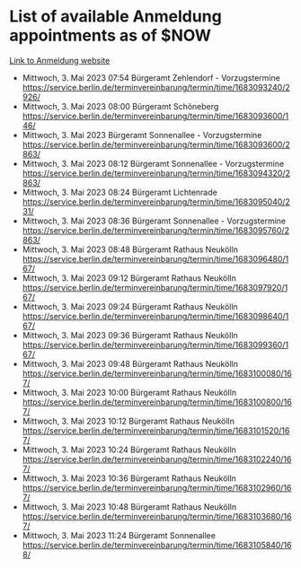 # List of available Anmeldung appointments as of $NOW
[Link to Anmeldung website](https://service.berlin.de/terminvereinbarung/termin/tag.php?termin=1&anliegen[]=120686&dienstleisterlist=122210,122217,327316,122219,327312,122227,327314,122231,327346,122243,327348,122254,122252,329742,122260,329745,122262,329748,122271,327278,122273,327274,122277,327276,330436,122280,327294,122282,327290,122284,327292,122291,327270,122285,327266,122286,327264,122296,327268,150230,329760,122297,327286,122294,327284,122312,329763,122314,329775,122304,327330,122311,327334,122309,327332,317869,122281,327352,122279,329772,122283,122276,327324,122274,327326,122267,329766,122246,327318,122251,327320,122257,327322,122208,327298,122226,327300&herkunft=http%3A%2F%2Fservice.berlin.de%2Fdienstleistung%2F120686%2F)
- Mittwoch, 3. Mai 2023 07:54 Bürgeramt Zehlendorf - Vorzugstermine https://service.berlin.de/terminvereinbarung/termin/time/1683093240/2926/
- Mittwoch, 3. Mai 2023 08:00 Bürgeramt Schöneberg https://service.berlin.de/terminvereinbarung/termin/time/1683093600/146/
- Mittwoch, 3. Mai 2023  Bürgeramt Sonnenallee - Vorzugstermine https://service.berlin.de/terminvereinbarung/termin/time/1683093600/2863/
- Mittwoch, 3. Mai 2023 08:12 Bürgeramt Sonnenallee - Vorzugstermine https://service.berlin.de/terminvereinbarung/termin/time/1683094320/2863/
- Mittwoch, 3. Mai 2023 08:24 Bürgeramt Lichtenrade https://service.berlin.de/terminvereinbarung/termin/time/1683095040/231/
- Mittwoch, 3. Mai 2023 08:36 Bürgeramt Sonnenallee - Vorzugstermine https://service.berlin.de/terminvereinbarung/termin/time/1683095760/2863/
- Mittwoch, 3. Mai 2023 08:48 Bürgeramt Rathaus Neukölln https://service.berlin.de/terminvereinbarung/termin/time/1683096480/167/
- Mittwoch, 3. Mai 2023 09:12 Bürgeramt Rathaus Neukölln https://service.berlin.de/terminvereinbarung/termin/time/1683097920/167/
- Mittwoch, 3. Mai 2023 09:24 Bürgeramt Rathaus Neukölln https://service.berlin.de/terminvereinbarung/termin/time/1683098640/167/
- Mittwoch, 3. Mai 2023 09:36 Bürgeramt Rathaus Neukölln https://service.berlin.de/terminvereinbarung/termin/time/1683099360/167/
- Mittwoch, 3. Mai 2023 09:48 Bürgeramt Rathaus Neukölln https://service.berlin.de/terminvereinbarung/termin/time/1683100080/167/
- Mittwoch, 3. Mai 2023 10:00 Bürgeramt Rathaus Neukölln https://service.berlin.de/terminvereinbarung/termin/time/1683100800/167/
- Mittwoch, 3. Mai 2023 10:12 Bürgeramt Rathaus Neukölln https://service.berlin.de/terminvereinbarung/termin/time/1683101520/167/
- Mittwoch, 3. Mai 2023 10:24 Bürgeramt Rathaus Neukölln https://service.berlin.de/terminvereinbarung/termin/time/1683102240/167/
- Mittwoch, 3. Mai 2023 10:36 Bürgeramt Rathaus Neukölln https://service.berlin.de/terminvereinbarung/termin/time/1683102960/167/
- Mittwoch, 3. Mai 2023 10:48 Bürgeramt Rathaus Neukölln https://service.berlin.de/terminvereinbarung/termin/time/1683103680/167/
- Mittwoch, 3. Mai 2023 11:24 Bürgeramt Sonnenallee https://service.berlin.de/terminvereinbarung/termin/time/1683105840/168/
